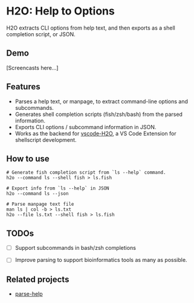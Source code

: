 # H2O: Help to Options

H2O extracts CLI options from help text, and then exports as a shell completion script, or JSON.


## Demo

[Screencasts here...]

## Features

* Parses a help text, or manpage, to extract command-line options and subcommands.
* Generates shell completion scripts (fish/zsh/bash) from the parsed information.
* Exports CLI options / subcommand information in JSON.
* Works as the backend for [vscode-H2O](https://marketplace.visualstudio.com/items?itemName=tetradresearch.vscode-h2o), a VS Code Extension for shellscript development.


## How to use

```shell
# Generate fish completion script from `ls --help` command.
h2o --command ls --shell fish > ls.fish

# Export info from `ls --help` in JSON
h2o --command ls --json

# Parse manpage text file
man ls | col -b > ls.txt
h2o --file ls.txt --shell fish > ls.fish
```


## TODOs

- [ ] Support subcommands in bash/zsh completions
- [ ] Improve parsing to support bioinformatics tools as many as possible.



## Related projects
* [parse-help](https://github.com/sindresorhus/parse-help)
